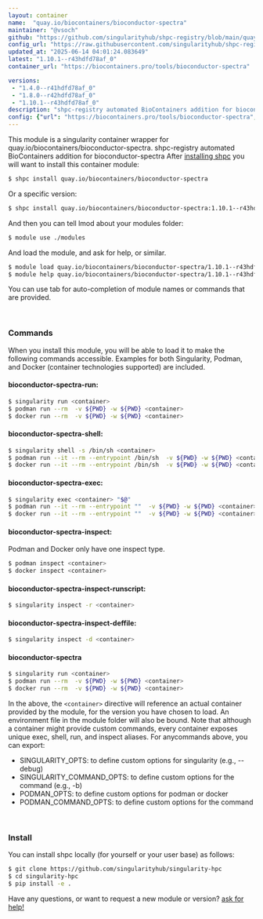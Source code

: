 ```yaml
---
layout: container
name:  "quay.io/biocontainers/bioconductor-spectra"
maintainer: "@vsoch"
github: "https://github.com/singularityhub/shpc-registry/blob/main/quay.io/biocontainers/bioconductor-spectra/container.yaml"
config_url: "https://raw.githubusercontent.com/singularityhub/shpc-registry/main/quay.io/biocontainers/bioconductor-spectra/container.yaml"
updated_at: "2025-06-14 04:01:24.083649"
latest: "1.10.1--r43hdfd78af_0"
container_url: "https://biocontainers.pro/tools/bioconductor-spectra"

versions:
 - "1.4.0--r41hdfd78af_0"
 - "1.8.0--r42hdfd78af_0"
 - "1.10.1--r43hdfd78af_0"
description: "shpc-registry automated BioContainers addition for bioconductor-spectra"
config: {"url": "https://biocontainers.pro/tools/bioconductor-spectra", "maintainer": "@vsoch", "description": "shpc-registry automated BioContainers addition for bioconductor-spectra", "latest": {"1.10.1--r43hdfd78af_0": "sha256:1cb9e134c2442e632156d557dbe46bb44f47fea861ed3e1c2c42a88fbb8f701e"}, "tags": {"1.4.0--r41hdfd78af_0": "sha256:84d16b4313d4c1084bc191e047da977ebf5cc742b676067f84dbf6e0ca4a7d24", "1.8.0--r42hdfd78af_0": "sha256:28c74176eee6e81c16a8bfc699b1c61e0aab9db6b5ceb8dde23945b42d27e2d6", "1.10.1--r43hdfd78af_0": "sha256:1cb9e134c2442e632156d557dbe46bb44f47fea861ed3e1c2c42a88fbb8f701e"}, "docker": "quay.io/biocontainers/bioconductor-spectra"}
---
```


This module is a singularity container wrapper for quay.io/biocontainers/bioconductor-spectra.
shpc-registry automated BioContainers addition for bioconductor-spectra
After [installing shpc](#install) you will want to install this container module:


```bash
$ shpc install quay.io/biocontainers/bioconductor-spectra
```

Or a specific version:

```bash
$ shpc install quay.io/biocontainers/bioconductor-spectra:1.10.1--r43hdfd78af_0
```

And then you can tell lmod about your modules folder:

```bash
$ module use ./modules
```

And load the module, and ask for help, or similar.

```bash
$ module load quay.io/biocontainers/bioconductor-spectra/1.10.1--r43hdfd78af_0
$ module help quay.io/biocontainers/bioconductor-spectra/1.10.1--r43hdfd78af_0
```

You can use tab for auto-completion of module names or commands that are provided.

<br>

### Commands

When you install this module, you will be able to load it to make the following commands accessible.
Examples for both Singularity, Podman, and Docker (container technologies supported) are included.

#### bioconductor-spectra-run:

```bash
$ singularity run <container>
$ podman run --rm  -v ${PWD} -w ${PWD} <container>
$ docker run --rm  -v ${PWD} -w ${PWD} <container>
```

#### bioconductor-spectra-shell:

```bash
$ singularity shell -s /bin/sh <container>
$ podman run --it --rm --entrypoint /bin/sh  -v ${PWD} -w ${PWD} <container>
$ docker run --it --rm --entrypoint /bin/sh  -v ${PWD} -w ${PWD} <container>
```

#### bioconductor-spectra-exec:

```bash
$ singularity exec <container> "$@"
$ podman run --it --rm --entrypoint ""  -v ${PWD} -w ${PWD} <container> "$@"
$ docker run --it --rm --entrypoint ""  -v ${PWD} -w ${PWD} <container> "$@"
```

#### bioconductor-spectra-inspect:

Podman and Docker only have one inspect type.

```bash
$ podman inspect <container>
$ docker inspect <container>
```

#### bioconductor-spectra-inspect-runscript:

```bash
$ singularity inspect -r <container>
```

#### bioconductor-spectra-inspect-deffile:

```bash
$ singularity inspect -d <container>
```



#### bioconductor-spectra

```bash
$ singularity run <container>
$ podman run --rm  -v ${PWD} -w ${PWD} <container>
$ docker run --rm  -v ${PWD} -w ${PWD} <container>
```


In the above, the `<container>` directive will reference an actual container provided
by the module, for the version you have chosen to load. An environment file in the
module folder will also be bound. Note that although a container
might provide custom commands, every container exposes unique exec, shell, run, and
inspect aliases. For anycommands above, you can export:

 - SINGULARITY_OPTS: to define custom options for singularity (e.g., --debug)
 - SINGULARITY_COMMAND_OPTS: to define custom options for the command (e.g., -b)
 - PODMAN_OPTS: to define custom options for podman or docker
 - PODMAN_COMMAND_OPTS: to define custom options for the command

<br>

### Install

You can install shpc locally (for yourself or your user base) as follows:

```bash
$ git clone https://github.com/singularityhub/singularity-hpc
$ cd singularity-hpc
$ pip install -e .
```

Have any questions, or want to request a new module or version? [ask for help!](https://github.com/singularityhub/singularity-hpc/issues)